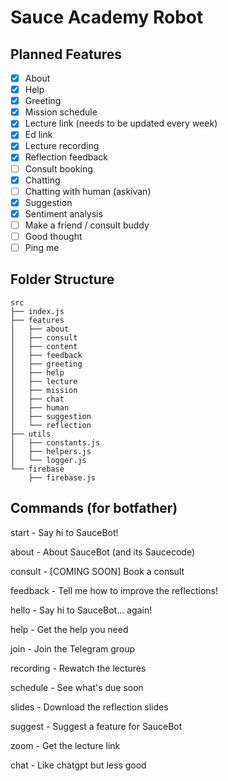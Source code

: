 # Sauce Academy Robot

## Planned Features
- [x] About
- [x] Help
- [x] Greeting
- [x] Mission schedule
- [x] Lecture link (needs to be updated every week)
- [x] Ed link
- [x] Lecture recording
- [x] Reflection feedback
- [ ] Consult booking
- [x] Chatting
- [ ] Chatting with human (askivan)
- [x] Suggestion
- [x] Sentiment analysis
- [ ] Make a friend / consult buddy
- [ ] Good thought
- [ ] Ping me

## Folder Structure
```
src
├── index.js
├── features
│   ├── about
│   ├── consult
│   ├── content
│   ├── feedback
│   ├── greeting
│   ├── help
│   ├── lecture
│   ├── mission
│   ├── chat
│   ├── human
│   ├── suggestion
│   └── reflection
├── utils
│   ├── constants.js
│   ├── helpers.js
│   └── logger.js
└── firebase
    ├── firebase.js
```

## Commands (for botfather)
start - Say hi to SauceBot!

about - About SauceBot (and its Saucecode)

consult - [COMING SOON] Book a consult

feedback - Tell me how to improve the reflections!

hello - Say hi to SauceBot... again!

help - Get the help you need

join - Join the Telegram group

recording - Rewatch the lectures

schedule - See what's due soon

slides - Download the reflection slides

suggest - Suggest a feature for SauceBot

zoom - Get the lecture link

chat - Like chatgpt but less good
